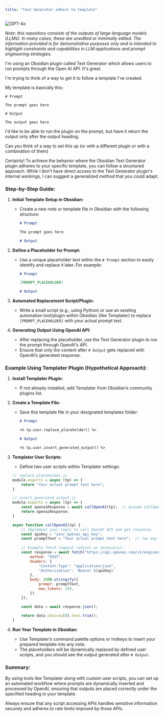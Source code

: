 ```yaml
---
title: "Text Generator adhere to template"
---
```

![GPT-4o](https://img.shields.io/badge/GPT--4o-3333FF?style=for-the-badge&logo=openai&logoColor=white)



*Note: this repository consists of the outputs of large language models (LLMs). In many cases, these are unedited or minimally edited. The information provided is for demonstrative purposes only and is intended to highlight constraints and capabilities in LLM applications and prompt engineering strategies.*


I'm using an Obsidian plugin called Text Generator which allows users to run prompts through the Open AI API. It's great. 

I'm trying to think of a way to get it to follow a template I've created. 

My template is basically this:

```
# Prompt 

The prompt goes here

# Output 

The output goes here
```

I'd like to be able to run the plugin on the prompt, but have it return the output only after the output heading. 

Can you think of a way to set this up (or with a different plugin or with a combination of them)

Certainly! To achieve the behavior where the Obsidian Text Generator plugin adheres to your specific template, you can follow a structured approach. While I don't have direct access to the Text Generator plugin's internal workings, I can suggest a generalized method that you could adapt:

### Step-by-Step Guide:

1. **Initial Template Setup in Obsidian:**
    - Create a new note or template file in Obsidian with the following structure:
      ```markdown
      # Prompt

      The prompt goes here

      # Output

      ```

2. **Define a Placeholder for Prompt:**
    - Use a unique placeholder text within the `# Prompt` section to easily identify and replace it later. For example:
      ```markdown
      # Prompt

      [PROMPT_PLACEHOLDER]

      # Output

      ```

3. **Automated Replacement Script/Plugin:**
    - Write a small script (e.g., using Python) or use an existing automation tool/plugin within Obsidian (like Templater) to replace `[PROMPT_PLACEHOLDER]` with your actual prompt text.

4. **Generating Output Using OpenAI API:**
    - After replacing the placeholder, use the Text Generator plugin to run the prompt through OpenAI's API.
    - Ensure that only the content after `# Output` gets replaced with OpenAI’s generated response.

### Example Using Templater Plugin (Hypothetical Approach):

1. **Install Templater Plugin:**
    - If not already installed, add Templater from Obsidian’s community plugins list.

2. **Create a Template File:**
    - Save this template file in your designated templates folder:
      ```markdown
      # Prompt

      <% tp.user.replace_placeholder() %>

      # Output

      <% tp.user.insert_generated_output() %>
      ```

3. **Templater User Scripts:**
    - Define two user scripts within Templater settings:
    
    ```javascript
    // replace_placeholder.js
    module.exports = async (tp) => {
        return "Your actual prompt text here";
    }
    
    // insert_generated_output.js
    module.exports = async (tp) => {
        const openaiResponse = await callOpenAI(tp);  // Assume callOpenAI is your function to fetch response from OpenAI API.
        return openaiResponse;
    }
    
    async function callOpenAI(tp) {
        // Implement your logic to call OpenAI API and get response.
        const apiKey = "your_openai_api_key";
        const promptText = "Your actual prompt text here";  // You may also fetch this dynamically.
        
        // Example fetch request (adjust as necessary):
        const response = await fetch("https://api.openai.com/v1/engines/davinci-codex/completions", {
            method: "POST",
            headers: {
                "Content-Type": "application/json",
                "Authorization": `Bearer ${apiKey}`
            },
            body: JSON.stringify({
                prompt: promptText,
                max_tokens: 150,
            })
        });

        const data = await response.json();
        
        return data.choices[0].text.trim();
   }
   ```

4. **Run Your Template in Obsidian:**
   - Use Templater’s command palette options or hotkeys to insert your prepared template into any note.
   - The placeholders will be dynamically replaced by defined user scripts, and you should see the output generated after `# Output`.

### Summary:

By using tools like Templater along with custom user scripts, you can set up an automated workflow where prompts are dynamically inserted and processed by OpenAI, ensuring that outputs are placed correctly under the specified heading in your template.

Always ensure that any script accessing APIs handles sensitive information securely and adheres to rate limits imposed by those APIs.
 